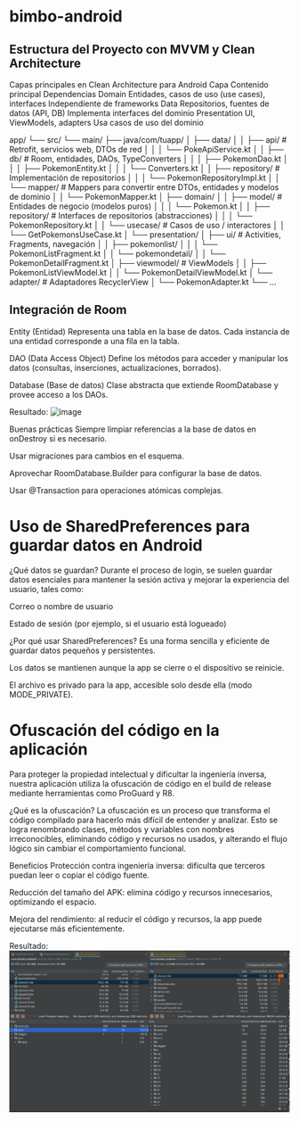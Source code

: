 # bimbo-android
## Estructura del Proyecto con MVVM y Clean Architecture

Capas principales en Clean Architecture para Android
Capa	Contenido principal	Dependencias
Domain	Entidades, casos de uso (use cases), interfaces	Independiente de frameworks
Data	Repositorios, fuentes de datos (API, DB)	Implementa interfaces del dominio
Presentation	UI, ViewModels, adapters	Usa casos de uso del dominio

app/
└── src/
└── main/
├── java/com/tuapp/
│   ├── data/
│   │   ├── api/               # Retrofit, servicios web, DTOs de red
│   │   │    └── PokeApiService.kt
│   │   ├── db/                # Room, entidades, DAOs, TypeConverters
│   │   │    ├── PokemonDao.kt
│   │   │    ├── PokemonEntity.kt
│   │   │    └── Converters.kt
│   │   ├── repository/        # Implementación de repositorios
│   │   │    └── PokemonRepositoryImpl.kt
│   │   └── mapper/            # Mappers para convertir entre DTOs, entidades y modelos de dominio
│   │        └── PokemonMapper.kt
│   ├── domain/
│   │   ├── model/             # Entidades de negocio (modelos puros)
│   │   │    └── Pokemon.kt
│   │   ├── repository/        # Interfaces de repositorios (abstracciones)
│   │   │    └── PokemonRepository.kt
│   │   └── usecase/           # Casos de uso / interactores
│   │        └── GetPokemonsUseCase.kt
│   └── presentation/
│       ├── ui/                # Activities, Fragments, navegación
│       │    ├── pokemonlist/
│       │    │     └── PokemonListFragment.kt
│       │    └── pokemondetail/
│       │          └── PokemonDetailFragment.kt
│       ├── viewmodel/         # ViewModels
│       │    ├── PokemonListViewModel.kt
│       │    └── PokemonDetailViewModel.kt
│       └── adapter/           # Adaptadores RecyclerView
│            └── PokemonAdapter.kt
└── ...



## Integración de Room
Entity (Entidad)
Representa una tabla en la base de datos. Cada instancia de una entidad corresponde a una fila en la tabla.

DAO (Data Access Object)
Define los métodos para acceder y manipular los datos (consultas, inserciones, actualizaciones, borrados).

Database (Base de datos)
Clase abstracta que extiende RoomDatabase y provee acceso a los DAOs.

Resultado:
![image](https://github.com/user-attachments/assets/65206874-2554-41b1-8afc-dfe74b5e9500)

Buenas prácticas
Siempre limpiar referencias a la base de datos en onDestroy si es necesario.

Usar migraciones para cambios en el esquema.

Aprovechar RoomDatabase.Builder para configurar la base de datos.

Usar @Transaction para operaciones atómicas complejas.

# Uso de SharedPreferences para guardar datos en Android
¿Qué datos se guardan?
Durante el proceso de login, se suelen guardar datos esenciales para mantener la sesión activa y mejorar la experiencia del usuario, tales como:

Correo o nombre de usuario

Estado de sesión (por ejemplo, si el usuario está logueado)

¿Por qué usar SharedPreferences?
Es una forma sencilla y eficiente de guardar datos pequeños y persistentes.

Los datos se mantienen aunque la app se cierre o el dispositivo se reinicie.

El archivo es privado para la app, accesible solo desde ella (modo MODE_PRIVATE).

# Ofuscación del código en la aplicación

Para proteger la propiedad intelectual y dificultar la ingeniería inversa, nuestra aplicación utiliza la ofuscación de código en el build de release mediante herramientas como ProGuard y R8.

¿Qué es la ofuscación?
La ofuscación es un proceso que transforma el código compilado para hacerlo más difícil de entender y analizar. Esto se logra renombrando clases, métodos y variables con nombres irreconocibles, eliminando código y recursos no usados, y alterando el flujo lógico sin cambiar el comportamiento funcional.

Beneficios
Protección contra ingeniería inversa: dificulta que terceros puedan leer o copiar el código fuente.

Reducción del tamaño del APK: elimina código y recursos innecesarios, optimizando el espacio.

Mejora del rendimiento: al reducir el código y recursos, la app puede ejecutarse más eficientemente.

Resultado:
![img.png](img.png)
